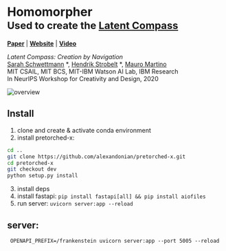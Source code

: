 # Homomorpher <br><sub>Used to create the [Latent Compass](https:latentcompass.com)</sub>
[**Paper**](https://arxiv.org/abs/2012.14283)  |
[**Website**](http://latentcompass.com/#/) |
[**Video**](https://youtu.be/50fzBwa9Z1I)<br>

_Latent Compass: Creation by Navigation_ <br>
[Sarah Schwettmann](https://cogconfluence.com) *, [Hendrik Strobelt](http://hendrik.strobelt.com/) *, [Mauro Martino](https://www.mamartino.com/) <br>
MIT CSAIL, MIT BCS, MIT-IBM Watson AI Lab, IBM Research <br>
In NeurIPS Workshop for Creativity and Design, 2020


![overview](https://github.com/HendrikStrobelt/homomorpher/blob/master/z_L1_schematic_updated.png?raw=true)

## Install

1) clone and create & activate  conda environment
2) install pretorched-x:
```bash
cd ..
git clone https://github.com/alexandonian/pretorched-x.git
cd pretorched-x
git checkout dev
python setup.py install
```
3)  install deps
4) install fastapi: `pip install fastapi[all] && pip install aiofiles`
4) run server: `uvicorn server:app --reload`


## server:
```
 OPENAPI_PREFIX=/frankenstein uvicorn server:app --port 5005 --reload
 ```




